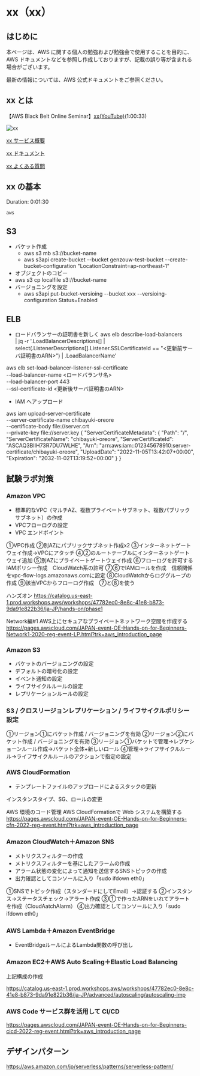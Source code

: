 # xx（xx）

## はじめに

本ページは、AWS に関する個人の勉強および勉強会で使用することを目的に、AWS ドキュメントなどを参照し作成しておりますが、記載の誤り等が含まれる場合がございます。

最新の情報については、AWS 公式ドキュメントをご参照ください。

## xx とは

【AWS Black Belt Online Seminar】[xx(YouTube)](xxx)(1:00:33)

![xx](/images/xx/)

[xx サービス概要](https://aws.amazon.com/jp/xx/)

[xx ドキュメント](https://docs.aws.amazon.com/ja_jp/xx/?id=docs_gateway)

[xx よくある質問](https://aws.amazon.com/jp/xx/faqs/)

## xx の基本

Duration: 0:01:30

  ```sh
  aws 
  ```


## S3

- バケット作成
  - aws s3 mb s3://bucket-name
  - aws s3api create-bucket --bucket genzouw-test-bucket --create-bucket-configuration "LocationConstraint=ap-northeast-1"
-  オブジェクトのコピー
  - aws s3 cp localfile s3://bucket-name
- バージョニングを設定
  - aws s3api put-bucket-versioing --bucket xxx --versioing-configuration Status=Enabled

## ELB

- ロードバランサーの証明書を新しく
 aws elb describe-load-balancers \
    | jq -r '.LoadBalancerDescriptions[] | select(.ListenerDescriptions[].Listener.SSLCertificateId == "<更新前サーバ証明書のARN>") | .LoadBalancerName'

aws elb set-load-balancer-listener-ssl-certificate \
      --load-balancer-name <ロードバランサ名> \
      --load-balancer-port 443 \
      --ssl-certificate-id <更新後サーバ証明書のARN>

- IAM へアップロード	

aws iam upload-server-certificate\
  --server-certificate-name chibayuki-oreore\
  --certificate-body file://server.crt\
  --private-key file://server.key
{
    "ServerCertificateMetadata": {
        "Path": "/",
        "ServerCertificateName": "chibayuki-oreore",
        "ServerCertificateId": "ASCAQ3BIIH73R7DU7WLHE",
        "Arn": "arn:aws:iam::012345678910:server-certificate/chibayuki-oreore",
        "UploadDate": "2022-11-05T13:42:07+00:00",
        "Expiration": "2032-11-02T13:19:52+00:00"
    }
}

## 試験ラボ対策

### Amazon VPC

- 標準的なVPC（マルチAZ、複数プライベートサブネット、複数パブリックサブネット）の作成
- VPCフローログの設定
- VPC エンドポイント

①VPC作成
②別AZにパブリックサブネット作成x2
③インターネットゲートウェイ作成→VPCにアタッチ
④②のルートテーブルにインターネットゲートウェイ追加
⑤別AZにプライベートゲートウェイ作成
⑥フローログを許可するIAMポリシー作成　CloudWatch系の許可
⑦⑥でIAMロールを作成　信頼関係をvpc-flow-logs.amazonaws.comに設定
⑧CloudWatchからロググループの作成
⑨該当VPCからフローログ作成　⑦と⑧を使う

ハンズオン
https://catalog.us-east-1.prod.workshops.aws/workshops/47782ec0-8e8c-41e8-b873-9da91e822b36/ja-JP/hands-on/phase1

Network編#1 AWS上にセキュアなプライベートネットワーク空間を作成する
https://pages.awscloud.com/JAPAN-event-OE-Hands-on-for-Beginners-Network1-2020-reg-event-LP.html?trk=aws_introduction_page

### Amazon S3

- バケットのバージョニングの設定
- デフォルトの暗号化の設定
- イベント通知の設定
- ライフサイクルルールの設定
- レプリケーションルールの設定

### S3 / クロスリージョンレプリケーション / ライフサイクルポリシー 設定
①リージョン①にバケット作成 / バージョニングを有効
②リージョン②にバケット作成 / バージョニングを有効
③リージョン①バケットで管理→レプケショーンルール作成→バケット全体+新しいロール
④管理→ライフサイクルルール→ライフサイクルルールのアクションで指定の設定

### AWS CloudFormation

- テンプレートファイルのアップロードによるスタックの更新

インスタンスタイプ、SG、ロールの変更

AWS 環境のコード管理 AWS CloudFormationで Web システムを構築する
https://pages.awscloud.com/JAPAN-event-OE-Hands-on-for-Beginners-cfn-2022-reg-event.html?trk=aws_introduction_page

### Amazon CloudWatch＋Amazon SNS
- メトリクスフィルターの作成
- メトリクスフィルターを基にしたアラームの作成
- アラーム状態の変化によって通知を送信するSNSトピックの作成
- 出力確認としてコンソールに入り「sudo ifdown eth0」

①SNSでトピック作成（スタンダードにしてEmail）→認証する
②インスタンス→ステータスチェック→アラート作成
③①で作ったARNをいれてアラートを作成（CloudAatchAlarm）
④出力確認としてコンソールに入り「sudo ifdown eth0」

### AWS Lambda＋Amazon EventBridge

- EventBridgeルールによるLambda関数の呼び出し

### Amazon EC2＋AWS Auto Scaling＋Elastic Load Balancing

上記構成の作成

https://catalog.us-east-1.prod.workshops.aws/workshops/47782ec0-8e8c-41e8-b873-9da91e822b36/ja-JP/advanced/autoscaling/autoscaling-imp

### AWS Code サービス群を活用して CI/CD


https://pages.awscloud.com/JAPAN-event-OE-Hands-on-for-Beginners-cicd-2022-reg-event.html?trk=aws_introduction_page



## デザインパターン

https://aws.amazon.com/jp/serverless/patterns/serverless-pattern/